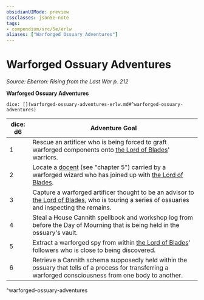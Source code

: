 ```yaml
---
obsidianUIMode: preview
cssclasses: json5e-note
tags:
- compendium/src/5e/erlw
aliases: ["Warforged Ossuary Adventures"]
---
```

# Warforged Ossuary Adventures
*Source: Eberron: Rising from the Last War p. 212* 

**Warforged Ossuary Adventures**

`dice: [](warforged-ossuary-adventures-erlw.md#^warforged-ossuary-adventures)`

| dice: d6 | Adventure Goal |
|----------|----------------|
| 1 | Rescue an artificer who is being forced to graft warforged components onto [the Lord of Blades](Mechanics/bestiary/npc/the-lord-of-blades-erlw.md)' warriors. |
| 2 | Locate a [docent](Mechanics/items/docent-erlw.md) (see "chapter 5") carried by a warforged wizard who has joined up with [the Lord of Blades](Mechanics/bestiary/npc/the-lord-of-blades-erlw.md). |
| 3 | Capture a warforged artificer thought to be an advisor to [the Lord of Blades](Mechanics/bestiary/npc/the-lord-of-blades-erlw.md), who is touring a series of ossuaries and inspecting the remains. |
| 4 | Steal a House Cannith spellbook and workshop log from before the Day of Mourning that is being held in the ossuary's vault. |
| 5 | Extract a warforged spy from within [the Lord of Blades](Mechanics/bestiary/npc/the-lord-of-blades-erlw.md)' followers who is close to being discovered. |
| 6 | Retrieve a Cannith schema supposedly held within the ossuary that tells of a process for transferring a warforged consciousness from one body to another. |
^warforged-ossuary-adventures